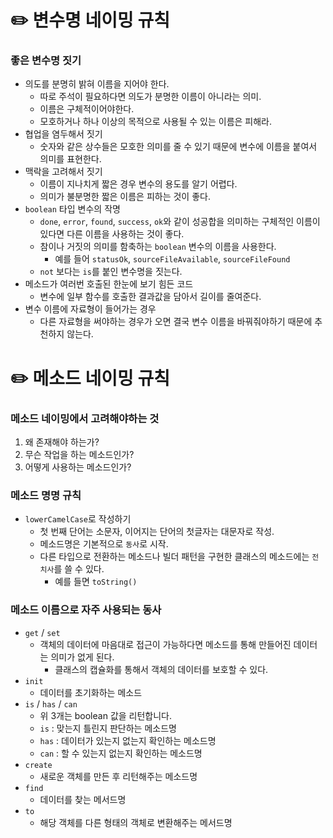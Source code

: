# ✏️ 변수명 네이밍 규칙

### 좋은 변수명 짓기

- 의도를 분명히 밝혀 이름을 지어야 한다.
    - 따로 주석이 필요하다면 의도가 분명한 이름이 아니라는 의미.
    - 이름은 구체적이어야한다.
    - 모호하거나 하나 이상의 목적으로 사용될 수 있는 이름은 피해라.
- 협업을 염두해서 짓기
    - 숫자와 같은 상수들은 모호한 의미를 줄 수 있기 때문에 변수에 이름을 붙여서 의미를 표현한다.
- 맥락을 고려해서 짓기
    - 이름이 지나치게 짧은 경우 변수의 용도를 알기 어렵다.
    - 의미가 불분명한 짧은 이름은 피하는 것이 좋다.
- `boolean` 타입 변수의 작명
    - `done`, `error`, `found`, `success`, `ok`와 같이 성공합을 의미하는 구체적인 이름이 있다면 다른 이름을 사용하는 것이 좋다.
    - 참이나 거짓의 의미를 함축하는 `boolean` 변수의 이름을 사용한다.
        - 예를 들어 `statusOk`, `sourceFileAvailable`, `sourceFileFound`
    - `not` 보다는 `is`를 붙인 변수명을 짓는다.
- 메소드가 여러번 호출된 한눈에 보기 힘든 코드
    - 변수에 일부 함수를 호출한 결과값을 담아서 길이를 줄여준다.
- 변수 이름에 자료형이 들어가는 경우
    - 다른 자료형을 써야하는 경우가 오면 결국 변수 이름을 바꿔줘야하기 때문에 추천하지 않는다.

# ✏️ 메소드 네이밍 규칙

### 메소드 네이밍에서 고려해야하는 것

1. 왜 존재해야 하는가?
2. 무슨 작업을 하는 메소드인가?
3. 어떻게 사용하는 메소드인가?

### 메소드 명명 규칙

- `lowerCamelCase`로 작성하기
    - 첫 번째 단어는 소문자, 이어지는 단어의 첫글자는 대문자로 작성.
    - 메소드명은 기본적으로 `동사`로 시작.
    - 다른 타입으로 전환하는 메소드나 빌더 패턴을 구현한 클래스의 메소드에는 `전치사`를 쓸 수 있다.
        - 예를 들면 `toString()`

### 메소드 이름으로 자주 사용되는 동사

- `get` / `set`
    - 객체의 데이터에 마음대로 접근이 가능하다면 메소드를 통해 만들어진 데이터는 의미가 없게 된다.
        - 클래스의 캡슐화를 통해서 객체의 데이터를 보호할 수 있다.
- `init`
    - 데이터를 초기화하는 메소드
- `is` / `has` / `can`
    - 위 3개는 boolean 값을 리턴합니다.
    - `is` : 맞는지 틀린지 판단하는 메소드명
    - `has` : 데이터가 있는지 없는지 확인하는 메소드명
    - `can` : 할 수 있는지 없는지 확인하는 메소드명
- `create`
    - 새로운 객체를 만든 후 리턴해주는 메소드명
- `find`
    - 데이터를 찾는 메서드명
- `to`
    - 해당 객체를 다른 형태의 객체로 변환해주는 메서드명
